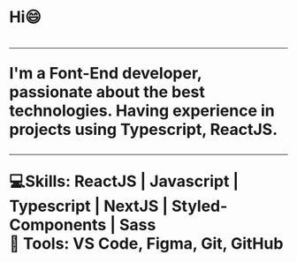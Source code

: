 <h1>Hi😄<h1/>
<hr/>
 I'm a Font-End developer, passionate about the best technologies.
Having experience in projects using Typescript, ReactJS.
 <hr>
💻Skills: ReactJS | Javascript | Typescript | NextJS | Styled-Components | Sass<br/>
💼 Tools: VS Code, Figma, Git, GitHub <br/>
